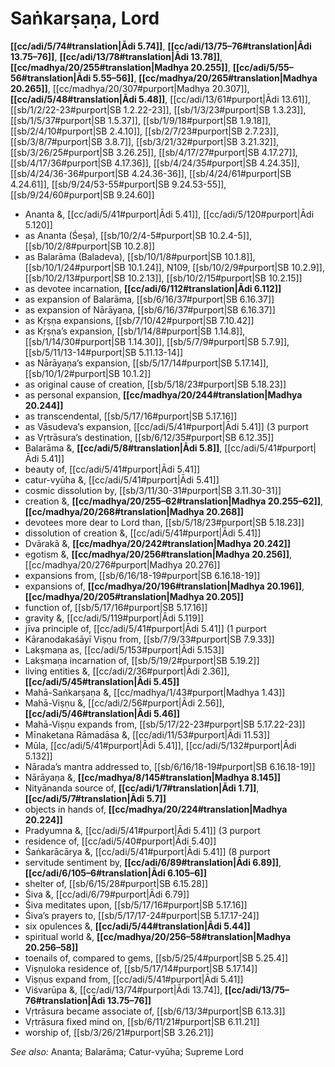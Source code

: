 # Saṅkarṣaṇa, Lord

**[[cc/adi/5/74#translation|Ādi 5.74]]**, **[[cc/adi/13/75–76#translation|Ādi 13.75–76]]**, **[[cc/adi/13/78#translation|Ādi 13.78]]**, **[[cc/madhya/20/255#translation|Madhya 20.255]]**, **[[cc/adi/5/55–56#translation|Ādi 5.55–56]]**, **[[cc/madhya/20/265#translation|Madhya 20.265]]**, [[cc/madhya/20/307#purport|Madhya 20.307]], **[[cc/adi/5/48#translation|Ādi 5.48]]**, [[cc/adi/13/61#purport|Ādi 13.61]], [[sb/1/2/22-23#purport|SB 1.2.22-23]], [[sb/1/3/23#purport|SB 1.3.23]], [[sb/1/5/37#purport|SB 1.5.37]], [[sb/1/9/18#purport|SB 1.9.18]], [[sb/2/4/10#purport|SB 2.4.10]], [[sb/2/7/23#purport|SB 2.7.23]], [[sb/3/8/7#purport|SB 3.8.7]], [[sb/3/21/32#purport|SB 3.21.32]], [[sb/3/26/25#purport|SB 3.26.25]], [[sb/4/17/27#purport|SB 4.17.27]], [[sb/4/17/36#purport|SB 4.17.36]], [[sb/4/24/35#purport|SB 4.24.35]], [[sb/4/24/36-36#purport|SB 4.24.36-36]], [[sb/4/24/61#purport|SB 4.24.61]], [[sb/9/24/53-55#purport|SB 9.24.53-55]], [[sb/9/24/60#purport|SB 9.24.60]]

* Ananta &, [[cc/adi/5/41#purport|Ādi 5.41]], [[cc/adi/5/120#purport|Ādi 5.120]]
* as Ananta (Śeṣa), [[sb/10/2/4-5#purport|SB 10.2.4-5]], [[sb/10/2/8#purport|SB 10.2.8]]
* as Balarāma (Baladeva), [[sb/10/1/8#purport|SB 10.1.8]], [[sb/10/1/24#purport|SB 10.1.24]], N109, [[sb/10/2/9#purport|SB 10.2.9]], [[sb/10/2/13#purport|SB 10.2.13]], [[sb/10/2/15#purport|SB 10.2.15]]
* as devotee incarnation, **[[cc/adi/6/112#translation|Ādi 6.112]]**
* as expansion of Balarāma, [[sb/6/16/37#purport|SB 6.16.37]]
* as expansion of Nārāyaṇa, [[sb/6/16/37#purport|SB 6.16.37]]
* as Kṛṣṇa expansions, [[sb/7/10/42#purport|SB 7.10.42]]
* as Kṛṣṇa’s expansion, [[sb/1/14/8#purport|SB 1.14.8]], [[sb/1/14/30#purport|SB 1.14.30]], [[sb/5/7/9#purport|SB 5.7.9]], [[sb/5/11/13-14#purport|SB 5.11.13-14]]
* as Nārāyaṇa’s expansion, [[sb/5/17/14#purport|SB 5.17.14]], [[sb/10/1/2#purport|SB 10.1.2]]
* as original cause of creation, [[sb/5/18/23#purport|SB 5.18.23]]
* as personal expansion, **[[cc/madhya/20/244#translation|Madhya 20.244]]**
* as transcendental, [[sb/5/17/16#purport|SB 5.17.16]]
* as Vāsudeva’s expansion, [[cc/adi/5/41#purport|Ādi 5.41]] (3 purport
* as Vṛtrāsura’s destination, [[sb/6/12/35#purport|SB 6.12.35]]
* Balarāma &, **[[cc/adi/5/8#translation|Ādi 5.8]]**, [[cc/adi/5/41#purport|Ādi 5.41]]
* beauty of, [[cc/adi/5/41#purport|Ādi 5.41]]
* catur-vyūha &, [[cc/adi/5/41#purport|Ādi 5.41]]
* cosmic dissolution by, [[sb/3/11/30-31#purport|SB 3.11.30-31]]
* creation &, **[[cc/madhya/20/255–62#translation|Madhya 20.255–62]]**, **[[cc/madhya/20/268#translation|Madhya 20.268]]**
* devotees more dear to Lord than, [[sb/5/18/23#purport|SB 5.18.23]]
* dissolution of creation &, [[cc/adi/5/41#purport|Ādi 5.41]]
* Dvārakā &, **[[cc/madhya/20/242#translation|Madhya 20.242]]**
* egotism &, **[[cc/madhya/20/256#translation|Madhya 20.256]]**, [[cc/madhya/20/276#purport|Madhya 20.276]]
* expansions from, [[sb/6/16/18-19#purport|SB 6.16.18-19]]
* expansions of, **[[cc/madhya/20/196#translation|Madhya 20.196]]**, **[[cc/madhya/20/205#translation|Madhya 20.205]]**
* function of, [[sb/5/17/16#purport|SB 5.17.16]]
* gravity &, [[cc/adi/5/119#purport|Ādi 5.119]]
* jīva principle of, [[cc/adi/5/41#purport|Ādi 5.41]] (1 purport
* Kāranodakaśāyī Viṣṇu from, [[sb/7/9/33#purport|SB 7.9.33]]
* Lakṣmaṇa as, [[cc/adi/5/153#purport|Ādi 5.153]]
* Lakṣmaṇa incarnation of, [[sb/5/19/2#purport|SB 5.19.2]]
* living entities &, [[cc/adi/2/36#purport|Ādi 2.36]], **[[cc/adi/5/45#translation|Ādi 5.45]]**
* Mahā-Saṅkarṣaṇa &, [[cc/madhya/1/43#purport|Madhya 1.43]]
* Mahā-Viṣṇu &, [[cc/adi/2/56#purport|Ādi 2.56]], **[[cc/adi/5/46#translation|Ādi 5.46]]**
* Mahā-Viṣṇu expands from, [[sb/5/17/22-23#purport|SB 5.17.22-23]]
* Mīnaketana Rāmadāsa &, [[cc/adi/11/53#purport|Ādi 11.53]]
* Mūla, [[cc/adi/5/41#purport|Ādi 5.41]], [[cc/adi/5/132#purport|Ādi 5.132]]
* Nārada’s mantra addressed to, [[sb/6/16/18-19#purport|SB 6.16.18-19]]
* Nārāyaṇa &, **[[cc/madhya/8/145#translation|Madhya 8.145]]**
* Nityānanda source of, **[[cc/adi/1/7#translation|Ādi 1.7]]**, **[[cc/adi/5/7#translation|Ādi 5.7]]**
* objects in hands of, **[[cc/madhya/20/224#translation|Madhya 20.224]]**
* Pradyumna &, [[cc/adi/5/41#purport|Ādi 5.41]] (3 purport
* residence of, [[cc/adi/5/40#purport|Ādi 5.40]]
* Śaṅkarācārya &, [[cc/adi/5/41#purport|Ādi 5.41]] (8 purport
* servitude sentiment by, **[[cc/adi/6/89#translation|Ādi 6.89]]**, **[[cc/adi/6/105–6#translation|Ādi 6.105–6]]**
* shelter of, [[sb/6/15/28#purport|SB 6.15.28]]
* Śiva &, [[cc/adi/6/79#purport|Ādi 6.79]]
* Śiva meditates upon, [[sb/5/17/16#purport|SB 5.17.16]]
* Śiva’s prayers to, [[sb/5/17/17-24#purport|SB 5.17.17-24]]
* six opulences &, **[[cc/adi/5/44#translation|Ādi 5.44]]**
* spiritual world &, **[[cc/madhya/20/256–58#translation|Madhya 20.256–58]]**
* toenails of, compared to gems, [[sb/5/25/4#purport|SB 5.25.4]]
* Viṣṇuloka residence of, [[sb/5/17/14#purport|SB 5.17.14]]
* Viṣṇus expand from, [[cc/adi/5/41#purport|Ādi 5.41]]
* Viśvarūpa &, [[cc/adi/13/74#purport|Ādi 13.74]], **[[cc/adi/13/75–76#translation|Ādi 13.75–76]]**
* Vṛtrāsura became associate of, [[sb/6/13/3#purport|SB 6.13.3]]
* Vṛtrāsura fixed mind on, [[sb/6/11/21#purport|SB 6.11.21]]
* worship of, [[sb/3/26/21#purport|SB 3.26.21]]

*See also:* Ananta; Balarāma; Catur-vyūha; Supreme Lord
